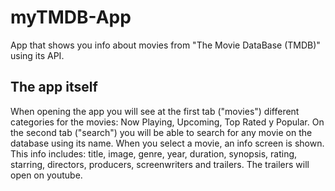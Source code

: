 # myTMDB-App
 App that shows you info about movies from "The Movie DataBase (TMDB)" using its API.
 
 ## The app itself
 When opening the app you will see at the first tab ("movies") different categories for the movies: Now Playing, Upcoming, Top Rated y Popular. 
 On the second tab ("search") you will be able to search for any movie on the database using its name.
 When you select a movie, an info screen is shown. This info includes: title, image, genre, year, duration, synopsis, rating, starring, directors, producers, screenwriters and trailers. The trailers will open on youtube.

